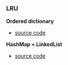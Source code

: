 ### LRU

**Ordered dictionary**
- [source code](source/OrderedDict.py)

**HashMap + LinkedList**
- [source code](source/)

